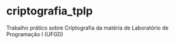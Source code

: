 # criptografia_tplp
Trabalho prático sobre Criptografia da matéria de Laboratório de Programação I (UFGD)
